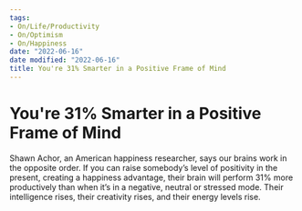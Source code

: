 ```yaml
---
tags:
- On/Life/Productivity
- On/Optimism
- On/Happiness
date: "2022-06-16"
date modified: "2022-06-16"
title: You're 31% Smarter in a Positive Frame of Mind
---
```


# You're 31% Smarter in a Positive Frame of Mind
Shawn Achor, an American happiness researcher, says our brains work in the opposite order. If you can raise somebody’s level of positivity in the present, creating a happiness advantage, their brain will perform 31% more productively than when it’s in a negative, neutral or stressed mode. Their intelligence rises, their creativity rises, and their energy levels rise.
